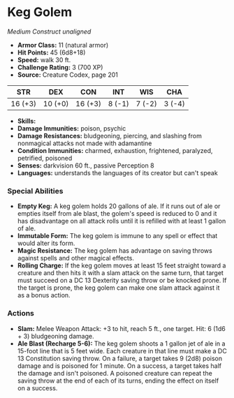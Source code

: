 # Keg Golem

*Medium* *Construct* *unaligned*

- **Armor Class:** 11 (natural armor)
- **Hit Points:** 45 (6d8+18)
- **Speed:** walk 30 ft.
- **Challenge Rating:** 3 (700 XP)
- **Source:** Creature Codex, page 201

| STR | DEX | CON | INT | WIS | CHA |
| --- | --- | --- | --- | --- | --- |
| 16 (+3) | 10 (+0) | 16 (+3) | 8 (-1) | 7 (-2) | 3 (-4) |

- **Skills:** 
- **Damage Immunities:** poison, psychic
- **Damage Resistances:** bludgeoning, piercing, and slashing from nonmagical attacks not made with adamantine
- **Condition Immunities:** charmed, exhaustion, frightened, paralyzed, petrified, poisoned
- **Senses:** darkvision 60 ft., passive Perception 8
- **Languages:** understands the languages of its creator but can't speak

### Special Abilities

- **Empty Keg:** A keg golem holds 20 gallons of ale. If it runs out of ale or empties itself from ale blast, the golem's speed is reduced to 0 and it has disadvantage on all attack rolls until it is refilled with at least 1 gallon of ale.
- **Immutable Form:** The keg golem is immune to any spell or effect that would alter its form.
- **Magic Resistance:** The keg golem has advantage on saving throws against spells and other magical effects.
- **Rolling Charge:** If the keg golem moves at least 15 feet straight toward a creature and then hits it with a slam attack on the same turn, that target must succeed on a DC 13 Dexterity saving throw or be knocked prone. If the target is prone, the keg golem can make one slam attack against it as a bonus action.

### Actions

- **Slam:** Melee Weapon Attack: +3 to hit, reach 5 ft., one target. Hit: 6 (1d6 + 3) bludgeoning damage.
- **Ale Blast (Recharge 5-6):** The keg golem shoots a 1 gallon jet of ale in a 15-foot line that is 5 feet wide. Each creature in that line must make a DC 13 Constitution saving throw. On a failure, a target takes 9 (2d8) poison damage and is poisoned for 1 minute. On a success, a target takes half the damage and isn't poisoned. A poisoned creature can repeat the saving throw at the end of each of its turns, ending the effect on itself on a success.



